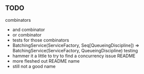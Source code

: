 ## TODO
combinators
  - and combinator
  - or combinator
  - tests for those combinators
  - BatchingService(ServiceFactory, Seq[QueueingDiscipline]) =>
      BatchingService(ServiceFactory, QueueingDiscipline)
testing
  - hammer it a little to try to find a concurrency issue
README
  - more fleshed out README
name
  - still not a good name
